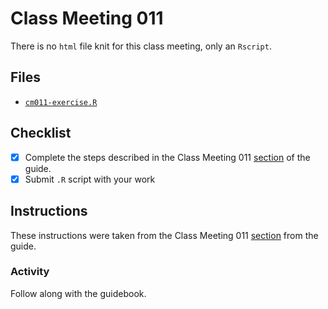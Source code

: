 # Class Meeting 011
There is no `html` file knit for this class meeting, only an `Rscript`.

## Files
* [`cm011-exercise.R`](https://github.com/dy-lin/stat545-participation/blob/master/cm011/cm011-exercise.R)

## Checklist
- [x] Complete the steps described in the Class Meeting 011 [section](https://stat545guidebook.netlify.com/file-inputoutput-io.html) of the guide.
- [x] Submit `.R` script with your work

## Instructions
These instructions were taken from the Class Meeting 011 [section](https://stat545guidebook.netlify.com/file-inputoutput-io.html) from the guide.

### Activity
Follow along with the guidebook.
